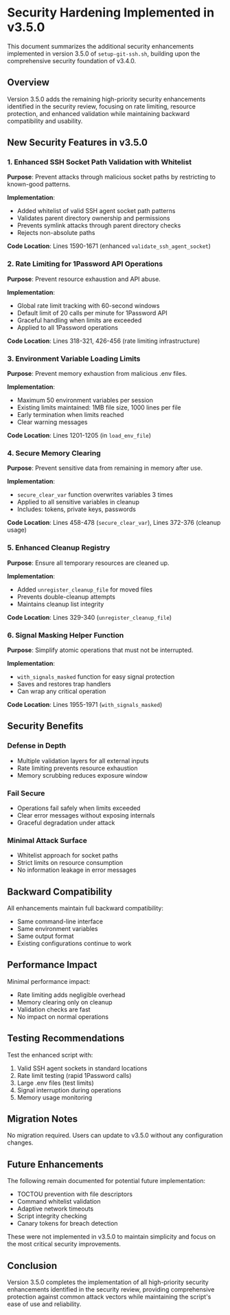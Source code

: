 # Security Hardening Implemented in v3.5.0

This document summarizes the additional security enhancements implemented in version 3.5.0 of `setup-git-ssh.sh`, building upon the comprehensive security foundation of v3.4.0.

## Overview

Version 3.5.0 adds the remaining high-priority security enhancements identified in the security review, focusing on rate limiting, resource protection, and enhanced validation while maintaining backward compatibility and usability.

## New Security Features in v3.5.0

### 1. Enhanced SSH Socket Path Validation with Whitelist

**Purpose**: Prevent attacks through malicious socket paths by restricting to known-good patterns.

**Implementation**:

- Added whitelist of valid SSH agent socket path patterns
- Validates parent directory ownership and permissions
- Prevents symlink attacks through parent directory checks
- Rejects non-absolute paths

**Code Location**: Lines 1590-1671 (enhanced `validate_ssh_agent_socket`)

### 2. Rate Limiting for 1Password API Operations

**Purpose**: Prevent resource exhaustion and API abuse.

**Implementation**:

- Global rate limit tracking with 60-second windows
- Default limit of 20 calls per minute for 1Password API
- Graceful handling when limits are exceeded
- Applied to all 1Password operations

**Code Location**: Lines 318-321, 426-456 (rate limiting infrastructure)

### 3. Environment Variable Loading Limits

**Purpose**: Prevent memory exhaustion from malicious .env files.

**Implementation**:

- Maximum 50 environment variables per session
- Existing limits maintained: 1MB file size, 1000 lines per file
- Early termination when limits reached
- Clear warning messages

**Code Location**: Lines 1201-1205 (in `load_env_file`)

### 4. Secure Memory Clearing

**Purpose**: Prevent sensitive data from remaining in memory after use.

**Implementation**:

- `secure_clear_var` function overwrites variables 3 times
- Applied to all sensitive variables in cleanup
- Includes: tokens, private keys, passwords

**Code Location**: Lines 458-478 (`secure_clear_var`), Lines 372-376 (cleanup usage)

### 5. Enhanced Cleanup Registry

**Purpose**: Ensure all temporary resources are cleaned up.

**Implementation**:

- Added `unregister_cleanup_file` for moved files
- Prevents double-cleanup attempts
- Maintains cleanup list integrity

**Code Location**: Lines 329-340 (`unregister_cleanup_file`)

### 6. Signal Masking Helper Function

**Purpose**: Simplify atomic operations that must not be interrupted.

**Implementation**:

- `with_signals_masked` function for easy signal protection
- Saves and restores trap handlers
- Can wrap any critical operation

**Code Location**: Lines 1955-1971 (`with_signals_masked`)

## Security Benefits

### Defense in Depth

- Multiple validation layers for all external inputs
- Rate limiting prevents resource exhaustion
- Memory scrubbing reduces exposure window

### Fail Secure

- Operations fail safely when limits exceeded
- Clear error messages without exposing internals
- Graceful degradation under attack

### Minimal Attack Surface

- Whitelist approach for socket paths
- Strict limits on resource consumption
- No information leakage in error messages

## Backward Compatibility

All enhancements maintain full backward compatibility:

- Same command-line interface
- Same environment variables
- Same output format
- Existing configurations continue to work

## Performance Impact

Minimal performance impact:

- Rate limiting adds negligible overhead
- Memory clearing only on cleanup
- Validation checks are fast
- No impact on normal operations

## Testing Recommendations

Test the enhanced script with:

1. Valid SSH agent sockets in standard locations
2. Rate limit testing (rapid 1Password calls)
3. Large .env files (test limits)
4. Signal interruption during operations
5. Memory usage monitoring

## Migration Notes

No migration required. Users can update to v3.5.0 without any configuration changes.

## Future Enhancements

The following remain documented for potential future implementation:

- TOCTOU prevention with file descriptors
- Command whitelist validation
- Adaptive network timeouts
- Script integrity checking
- Canary tokens for breach detection

These were not implemented in v3.5.0 to maintain simplicity and focus on the most critical security improvements.

## Conclusion

Version 3.5.0 completes the implementation of all high-priority security enhancements identified in the security review, providing comprehensive protection against common attack vectors while maintaining the script's ease of use and reliability.

